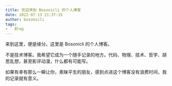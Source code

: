 ```yaml
---
title: 欢迎来到 Bosonicli 的个人博客
date: 2022-07-13 21:37:15
author: bosonicli
tags:
-   Blog
---
```


来到这里，便是缘分。这里是 Bosonicli 的个人博客。

不是技术博客。我希望它成为一个随手记录的地方。代码、物理、技术、哲学、胡思乱想，甚至影评动漫，什么都有可能写。

如果有幸有那么一瞬让你，素昧平生的朋友，感到点进这个博客没有浪费时间，我的记录就有意义。
